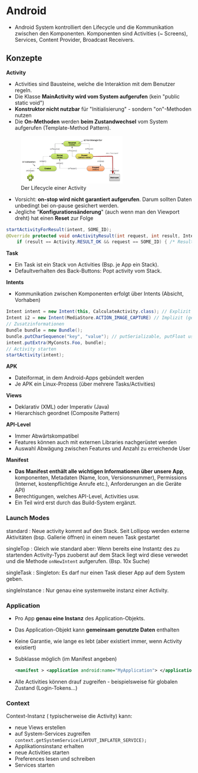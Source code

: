 # Android
* Android System kontrolliert den Lifecycle und die Kommunikation zwischen den Komponenten. Komponenten sind Activities (~ Screens), Services, Content Provider, Broadcast Receivers.

## Konzepte
**Activity**

* Activities sind Bausteine, welche die Interaktion mit dem Benutzer regeln.
* Die Klasse **MainActivity wird vom System aufgerufen** (kein "public static void")
* **Konstruktor nicht nutzbar** für "Initialisierung" - sondern "on"-Methoden nutzen
* Die **On-Methoden** werden **beim Zustandwechsel** vom System aufgerufen (Template-Method Pattern).

<figure>
    <img src="images/lifecycle.png" style="max-width: 65%;"/>
    <figcaption>Der Lifecycle einer Activity</figcaption>
</figure>

* Vorsicht: **on-stop wird nicht garantiert aufgerufen**. Darum sollten Daten unbedingt bei on-pause gesichert werden.
* Jegliche "**Konfigurationsänderung**" (auch wenn man den Viewport dreht) hat einen **Reset** zur Folge

```java
startActivityForResult(intent, SOME_ID);
@Override protected void onActivityResult(int request, int result, Intent data) {
    if (result == Activity.RESULT_OK && request == SOME_ID) { /* Resultat verarbeiten */ } }
```

**Task**

* Ein Task ist ein Stack von Activities (Bsp. je App ein Stack).
* Defaultverhalten des Back-Buttons: Popt activity vom Stack.

**Intents**

* Kommunikation zwischen Komponenten erfolgt über Intents (Absicht, Vorhaben)

```java
Intent intent = new Intent(this, CalculateActivity.class); // Explizit (Typischerweise interne Activities)
Intent i2 = new Intent(MediaStore.ACTION_IMAGE_CAPTURE) // Implizit (generische Aktionen w. Bild erstellen, mail senden)
// Zusatzinformationen
Bundle bundle = new Bundle();
bundle.putCharSequence("key", "value"); // putSerializable, putFloat usw.
intent.putExtra(MyConsts.Foo, bundle);
// Activity starten
startActivity(intent);
```

**APK**

* Dateiformat, in dem Android-Apps gebündelt werden
* Je APK ein Linux-Prozess (über mehrere Tasks/Activities)

**Views**

* Deklarativ (XML) oder Imperativ (Java)
* Hierarchisch geordnet (Composite Pattern)

**API-Level**

* Immer Abwärtskompatibel
* Features können auch mit externen Libraries nachgerüstet werden
* Auswahl Abwägung zwischen Features und Anzahl zu erreichende User

**Manifest**

* **Das Manifest enthält alle wichtigen Informationen über unsere App**, komponenten, Metadaten (Name, Icon, Versionsnummer), Permissions (Internet, kostenpflichtige Anrufe etc.), Anforderungen an die Geräte API)
* Berechtigungen, welches API-Level, Activities usw.
* Ein Teil wird erst durch das Build-System ergänzt.

### Launch Modes

standard
: Neue activity kommt auf den Stack. Seit Lollipop werden externe Aktivitäten (bsp. Gallerie öffnen) in einem neuen Task gestartet

singleTop
: Gleich wie standard aber: Wenn bereits eine Instantz des zu startenden Activity-Typs zuoberst auf dem Stack liegt wird diese verwedet und die Methode `onNewIntent` aufgerufen. (Bsp. 10x Suche)

singleTask
: Singleton: Es darf nur einen Task dieser App auf dem System geben.

singleInstance
: Nur genau eine systemweite instanz einer Activity.

### Application

* Pro App **genau eine Instanz** des Application-Objekts.
* Das Application-Objekt kann **gemeinsam genutzte Daten** enthalten
* Keine Garantie, wie lange es lebt (aber existiert immer, wenn Activity existiert)
* Subklasse möglich (im Manifest angeben)

    ```xml
    <manifest > <application android:name="MyApplication"> </application></manifest>
    ```

* Alle Activities können drauf zugreifen - beispielsweise für globalen Zustand (Login-Tokens...)

### Context

Context-Instanz ( typischerweise die Activity) kann:

* neue Views erstellen
* auf System-Services zugreifen `context.getSystemService(LAYOUT_INFLATER_SERVICE);`
* Applikationsinstanz erhalten
* neue Activities starten
* Preferences lesen und schreiben
* Services starten
